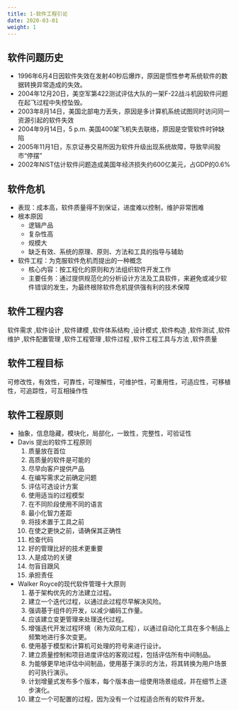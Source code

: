 ```yaml
---
title: 1-软件工程引论
date: 2020-03-01
weight: 1
---
```


## 软件问题历史

- 1996年6月4日因软件失效在发射40秒后爆炸，原因是惯性参考系统软件的数据转换异常造成的失效。
- 2004年12月20日，美空军第422测试评估大队的一架F-22战斗机因软件问题在起飞过程中失控坠毁。
- 2003年8月14日，美国北部电力丢失，原因是多计算机系统试图同时访问同一资源引起的软件失效
- 2004年9月14日，5 p.m. 美国400架飞机失去联络，原因是空管软件时钟缺陷
- 2005年11月1日，东京证券交易所因为软件升级出现系统故障，导致早间股市“停摆” 
- 2002年NIST估计软件问题造成美国年经济损失约600亿美元，占GDP的0.6%

## 软件危机

- 表现：成本高，软件质量得不到保证，进度难以控制，维护非常困难
- 根本原因
  - 逻辑产品
  - 复杂性高
  - 规模大
  - 缺乏有效、系统的原理、原则、方法和工具的指导与辅助
- 软件工程：为克服软件危机而提出的一种概念
  - 核心内容：按工程化的原则和方法组织软件开发工作
  - 主要任务：通过提供规范化的分析设计方法及工具软件，来避免或减少软件错误的发生，为最终根除软件危机提供强有利的技术保障

## 软件工程内容

软件需求
,软件设计
,软件建模
,软件体系结构
,设计模式
,软件构造
,软件测试
,软件维护
,软件配置管理
,软件工程管理
,软件过程
,软件工程工具与方法
,软件质量

## 软件工程目标

可修改性，有效性，可靠性，可理解性，可维护性，可重用性，可适应性，可移植性，可追踪性，可互相操作性

## 软件工程原则

- 抽象，信息隐藏，模块化，局部化，一致性，完整性，可验证性
- Davis 提出的软件工程原则
  1. 质量放在首位
  2. 高质量的软件是可能的
  3. 尽早向客户提供产品
  4. 在编写需求之前确定问题
  5. 评估可选设计方案
  6. 使用适当的过程模型
  7. 在不同阶段使用不同的语言
  8. 最小化智力差距
  9. 将技术置于工具之前
  10. 在使之更快之前，请确保其正确性
  11. 检查代码
  12. 好的管理比好的技术更重要
  13. 人是成功的关键
  14. 勿盲目跟风
  15. 承担责任
- Walker Royce的现代软件管理十大原则
  1. 基于架构优先的方法建立过程。
  2. 建立一个迭代过程，以通过此过程尽早解决风险。
  3. 强调基于组件的开发，以减少编码工作量。
  4. 应该建立变更管理来处理迭代过程。
  5. 增强迭代开发过程环境（称为双向工程），以通过自动化工具在多个制品上频繁地进行多次变更。
  6. 使用基于模型和计算机可处理的符号来进行设计。
  7. 建立质量控制和项目进度评估的客观过程，包括评估所有中间制品。
  8. 为能够更早地评估中间制品，使用基于演示的方法，将其转换为用户场景的可执行演示。
  9. 计划增量式发布多个版本，每个版本由一组使用场景组成，并在细节上逐步演化。
  10. 建立一个可配置的过程，因为没有一个过程适合所有的软件开发。
